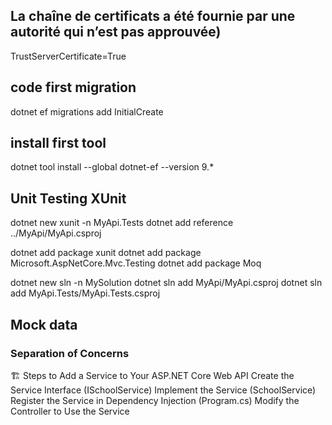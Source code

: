 ## La chaîne de certificats a été fournie par une autorité qui n’est pas approuvée)
TrustServerCertificate=True

## code first migration
dotnet ef migrations add InitialCreate

## install first tool
dotnet tool install --global dotnet-ef --version 9.*

## Unit Testing XUnit
dotnet new xunit -n MyApi.Tests
dotnet add reference ../MyApi/MyApi.csproj


dotnet add package xunit
dotnet add package Microsoft.AspNetCore.Mvc.Testing
dotnet add package Moq

dotnet new sln -n MySolution
dotnet sln add MyApi/MyApi.csproj
dotnet sln add MyApi.Tests/MyApi.Tests.csproj


## Mock data



### Separation of Concerns 

🏗 Steps to Add a Service to Your ASP.NET Core Web API
Create the Service Interface (ISchoolService)
Implement the Service (SchoolService)
Register the Service in Dependency Injection (Program.cs)
Modify the Controller to Use the Service




